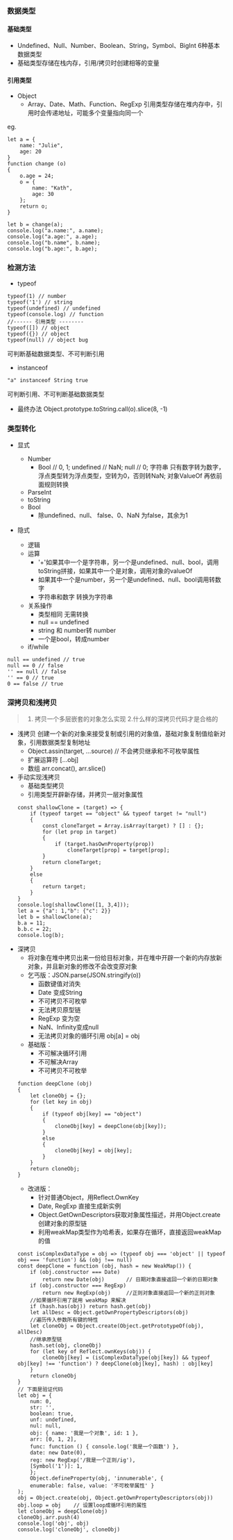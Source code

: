 ### 数据类型
#### 基础类型
+ Undefined、Null、Number、Boolean、String，Symbol、BigInt 6种基本数据类型
+ 基础类型存储在栈内存，引用/拷贝时创建相等的变量
#### 引用类型
+ Object
    + Array、Date、Math、Function、RegExp 引用类型存储在堆内存中，引用时会传递地址，可能多个变量指向同一个

eg.
```
let a = {
    name: "Julie",
    age: 20
}
function change (o)
{
    o.age = 24;
    o = {
        name: "Kath",
        age: 30
    };
    return o;
}

let b = change(a);
console.log("a.name:", a.name);
console.log("a.age:", a.age);
console.log("b.name", b.name);
console.log("b.age:", b.age);
```
### 检测方法
+ typeof
```
typeof(1) // number
typeof('1') // string
typeof(undefined) // undefined
typeof(console.log) // function
//------ 引用类型 --------
typeof([]) // object
typeof({}) // object
typeof(null) // object bug

```

可判断基础数据类型、不可判断引用
+ instanceof
```
"a" instanceof String true

```
可判断引用、不可判断基础数据类型
+ 最终办法 Object.prototype.toString.call(o).slice(8, -1)
### 类型转化
+ 显式
    + Number
        + Bool // 0, 1; undefined // NaN; null // 0; 字符串 只有数字转为数字，浮点类型转为浮点类型，空转为0，否则转NaN; 对象ValueOf 再依前面规则转换
    + ParseInt
    + toString
    + Bool
        + 除undefined、null、 false、0、NaN 为false，其余为1

+ 隐式
    + 逻辑
    + 运算
        + '+'如果其中一个是字符串，另一个是undefined、null、bool，调用toString拼接，如果其中一个是对象，调用对象的valueOf
        + 如果其中一个是number，另一个是undefined、null、bool调用转数字
        + 字符串和数字 转换为字符串
    + 关系操作
        + 类型相同 无需转换
        + null == undefined
        + string 和 number转 number
        + 一个是bool，转成number
    + if/while
```
null == undefined // true
null == 0 // false
'' == null // false
'' == 0 // true
0 == false // true
```
### 深拷贝和浅拷贝
> 1. 拷贝一个多层嵌套的对象怎么实现 2.什么样的深拷贝代码才是合格的
+ 浅拷贝
    创建一个新的对象来接受复制或引用的对象值，基础对象复制值给新对象，引用数据类型复制地址
    + Object.assin(target, ...source) // 不会拷贝继承和不可枚举属性
    + 扩展运算符 [...obj]
    + 数组 arr.concat(), arr.slice()
+ 手动实现浅拷贝
    + 基础类型拷贝
    + 引用类型开辟新存储，并拷贝一层对象属性
    ```
    const shallowClone = (target) => {
        if (typeof target == "object" && typeof target != "null")
        {
            const cloneTarget = Array.isArray(target) ? [] : {};
            for (let prop in target)
            {
                if (target.hasOwnProperty(prop))
                    cloneTarget[prop] = target[prop];
            }
            return cloneTarget;
        }
        else
        {
            return target;
        }
    }
    console.log(shallowClone([1, 3,4]));
    let a = {"a": 1,"b": {"c": 2}}
    let b = shallowClone(a);
    b.a = 11;
    b.b.c = 22;
    console.log(b);
    ```
+ 深拷贝
    + 将对象在堆中拷贝出来一份给目标对象，并在堆中开辟一个新的内存放新对象，并且新对象的修改不会改变原对象
    + 乞丐版：JSON.parse(JSON.stringify(o))
        + 函数键值对消失
        + Date 变成String
        + 不可拷贝不可枚举
        + 无法拷贝原型链
        + RegExp 变为空
        + NaN、Infinity变成null
        + 无法拷贝对象的循环引用 obj[a] = obj
    + 基础版：
        + 不可解决循环引用
        + 不可解决Array
        + 不可拷贝不可枚举
    ```
    function deepClone (obj)
    {
        let cloneObj = {};
        for (let key in obj)
        {
            if (typeof obj[key] == "object")
            {
                cloneObj[key] = deepClone(obj[key]);
            }
            else
            {
                cloneObj[key] = obj[key];
            }
        }
        return cloneObj;
    }
    ```
    + 改进版：
        + 针对普通Object，用Reflect.OwnKey
        + Date, RegExp 直接生成新实例
        + Object.GetOwnDescriptors获取对象属性描述，并用Object.create创建对象的原型链
        + 利用weakMap类型作为哈希表，如果存在循环，直接返回weakMap的值
    ```
    const isComplexDataType = obj => (typeof obj === 'object' || typeof obj === 'function') && (obj !== null)
    const deepClone = function (obj, hash = new WeakMap()) {
        if (obj.constructor === Date) 
            return new Date(obj)       // 日期对象直接返回一个新的日期对象
        if (obj.constructor === RegExp)
            return new RegExp(obj)     //正则对象直接返回一个新的正则对象
        //如果循环引用了就用 weakMap 来解决
        if (hash.has(obj)) return hash.get(obj)
        let allDesc = Object.getOwnPropertyDescriptors(obj)
        //遍历传入参数所有键的特性
        let cloneObj = Object.create(Object.getPrototypeOf(obj), allDesc)
        //继承原型链
        hash.set(obj, cloneObj)
        for (let key of Reflect.ownKeys(obj)) { 
            cloneObj[key] = (isComplexDataType(obj[key]) && typeof obj[key] !== 'function') ? deepClone(obj[key], hash) : obj[key]
        }
        return cloneObj
    }
    // 下面是验证代码
    let obj = {
        num: 0,
        str: '',
        boolean: true,
        unf: undefined,
        nul: null,
        obj: { name: '我是一个对象', id: 1 },
        arr: [0, 1, 2],
        func: function () { console.log('我是一个函数') },
        date: new Date(0),
        reg: new RegExp('/我是一个正则/ig'),
        [Symbol('1')]: 1,
        };
        Object.defineProperty(obj, 'innumerable', {
        enumerable: false, value: '不可枚举属性' }
    );
    obj = Object.create(obj, Object.getOwnPropertyDescriptors(obj))
    obj.loop = obj    // 设置loop成循环引用的属性
    let cloneObj = deepClone(obj)
    cloneObj.arr.push(4)
    console.log('obj', obj)
    console.log('cloneObj', cloneObj)
    ```





